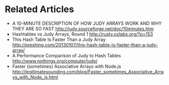 Related Articles
=====================

- A 10-MINUTE DESCRIPTION OF HOW JUDY ARRAYS WORK AND WHY THEY ARE SO FAST <http://judy.sourceforge.net/doc/10minutes.htm>
- Hashtables vs Judy Arrays, Round 1 <http://rusty.ozlabs.org/?p=153>
- This Hash Table Is Faster Than a Judy Array <http://preshing.com/20130107/this-hash-table-is-faster-than-a-judy-array/>
- A Performance Comparison of Judy to Hash Tables <http://www.nothings.org/computer/judy/>
- Faster (sometimes) Associative Arrays with Node.js <http://legitimatesounding.com/blog/Faster_sometimes_Associative_Arrays_with_Node_js.html>





